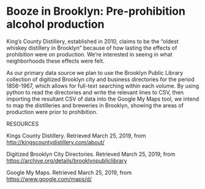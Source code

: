 # Booze in Brooklyn: Pre-prohibition alcohol production  
King’s County Distillery, established in 2010, claims to be the “oldest whiskey distillery in Brooklyn” because of how lasting the effects of prohibition were on production. We’re interested in seeing in what neighborhoods these effects were felt.

As our primary data source we plan to use the Brooklyn Public Library collection of digitized Brooklyn city and business directories for the period 1856-1967, which allows for full-text searching within each volume. By using python to read the directories and write the relevant lines to CSV, then importing the resultant CSV of data into the Google My Maps tool, we intend to map the distilleries and breweries in Brooklyn, showing the areas of production were prior to prohibition. 

 

RESOURCES

Kings County Distillery. Retrieved March 25, 2019, from http://kingscountydistillery.com/about/

Digitized Brooklyn City Directories. Retrieved March 25, 2019, from https://archive.org/details/brooklynpubliclibrary  

Google My Maps. Retrieved March 25, 2019, from https://www.google.com/maps/d/

 

 

 

